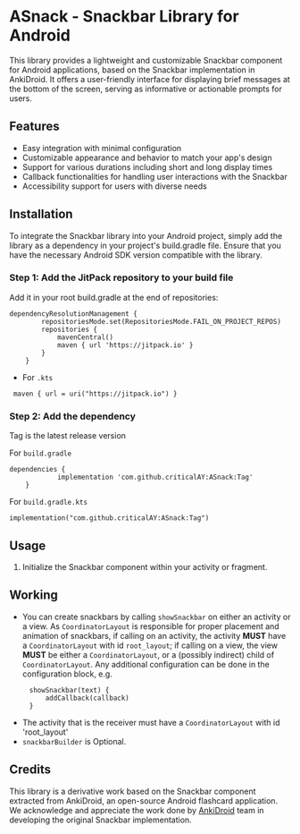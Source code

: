 
# ASnack - Snackbar Library for Android
This library provides a lightweight and customizable Snackbar component for Android applications, based on the Snackbar implementation in AnkiDroid.
It offers a user-friendly interface for displaying brief messages at the bottom of the screen, serving as informative or actionable prompts for users.

## Features
- Easy integration with minimal configuration
- Customizable appearance and behavior to match your app's design
- Support for various durations including short and long display times
- Callback functionalities for handling user interactions with the Snackbar
- Accessibility support for users with diverse needs

## Installation
To integrate the Snackbar library into your Android project, simply add the library as a dependency in your project's build.gradle 
file. Ensure that you have the necessary Android SDK version compatible with the library.

### Step 1: Add the JitPack repository to your build file
Add it in your root build.gradle at the end of repositories:
```
dependencyResolutionManagement {
		repositoriesMode.set(RepositoriesMode.FAIL_ON_PROJECT_REPOS)
		repositories {
			mavenCentral()
			maven { url 'https://jitpack.io' }
		}
	}
```
* For `.kts`
  
```
 maven { url = uri("https://jitpack.io") }
```

### Step 2: Add the dependency
Tag is the latest release version

For `build.gradle`
```
dependencies {
	        implementation 'com.github.criticalAY:ASnack:Tag'
	}
```

For `build.gradle.kts`
```
implementation("com.github.criticalAY:ASnack:Tag")
```

## Usage
1. Initialize the Snackbar component within your activity or fragment.


## Working 
* You can create snackbars by calling `showSnackbar` on either an activity or a view. As `CoordinatorLayout` is responsible for proper placement and animation of snackbars,
if calling on an activity, the activity **MUST** have a `CoordinatorLayout` with id `root_layout`; if calling on a view, the view **MUST** be either a `CoordinatorLayout`,
or a (possibly indirect) child of `CoordinatorLayout`. Any additional configuration can be done in the configuration block, e.g.

```
     showSnackbar(text) {
         addCallback(callback)
     }
```

* The activity that is the receiver must have a `CoordinatorLayout` with id 'root_layout'
* `snackbarBuilder` is  Optional.

## Credits
This library is a derivative work based on the Snackbar component extracted from AnkiDroid, an open-source Android flashcard application. We acknowledge and appreciate the work done by [AnkiDroid](https://github.com/ankidroid/Anki-Android) 
team in developing the original Snackbar implementation.


